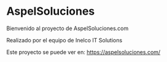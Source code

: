 # AspelSoluciones

Bienvenido al proyecto de AspelSoluciones.com

Realizado por el equipo de Inelco IT Solutions

Este proyecto se puede ver en: https://aspelsoluciones.com/
